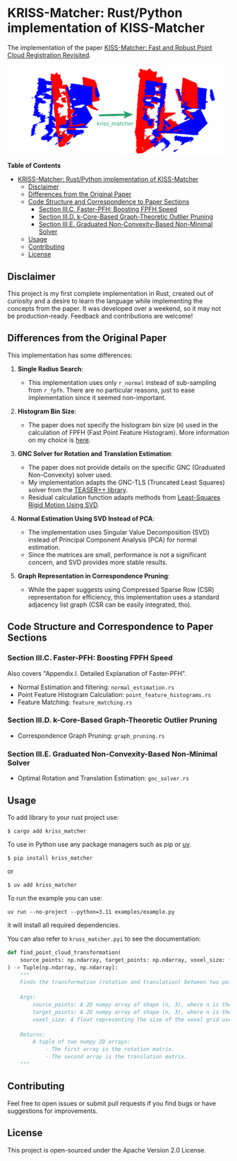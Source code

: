# KRISS-Matcher: Rust/Python implementation of KISS-Matcher

The implementation of the paper [KISS-Matcher: Fast and Robust Point Cloud Registration Revisited](https://web.archive.org/web/20240925020414/https://arxiv.org/abs/2409.15615).

![matching](./.docs/kriss_matcher.png)

<!-- markdown-toc start - Don't edit this section. Run M-x markdown-toc-refresh-toc -->
**Table of Contents**

- [KRISS-Matcher: Rust/Python implementation of KISS-Matcher](#kriss-matcher-rustpython-implementation-of-kiss-matcher)
    - [Disclaimer](#disclaimer)
    - [Differences from the Original Paper](#differences-from-the-original-paper)
    - [Code Structure and Correspondence to Paper Sections](#code-structure-and-correspondence-to-paper-sections)
        - [Section III.C. Faster-PFH: Boosting FPFH Speed](#section-iiic-faster-pfh-boosting-fpfh-speed)
        - [Section III.D. k-Core-Based Graph-Theoretic Outlier Pruning](#section-iiid-k-core-based-graph-theoretic-outlier-pruning)
        - [Section III.E. Graduated Non-Convexity-Based Non-Minimal Solver](#section-iiie-graduated-non-convexity-based-non-minimal-solver)
    - [Usage](#usage)
    - [Contributing](#contributing)
    - [License](#license)

<!-- markdown-toc end -->


## Disclaimer

This project is my first complete implementation in Rust, created out of curiosity and a desire to learn the language while implementing the concepts from the paper. It was developed over a weekend, so it may not be production-ready. Feedback and contributions are welcome!

## Differences from the Original Paper

This implementation has some differences:

1. **Single Radius Search**:
   - This implementation uses only `r_normal` instead of sub-sampling from `r_fpfh`. There are no particular reasons, just to ease implementation since it seemed non-important.

2. **Histogram Bin Size**:
   - The paper does not specify the histogram bin size (`H`) used in the calculation of FPFH (Fast Point Feature Histogram). More information on my choice is [here]().

3. **GNC Solver for Rotation and Translation Estimation**:
   - The paper does not provide details on the specific GNC (Graduated Non-Convexity) solver used.
   - My implementation adapts the GNC-TLS (Truncated Least Squares) solver from the [TEASER++ library](https://web.archive.org/web/20241009152000/https://github.com/MIT-SPARK/TEASER-plusplus/blob/9ca20d9b52fcb631e7f8c9e3cc55c5ba131cc4e6/teaser/src/registration.cc#L730-L832).
   - Residual calculation function adapts methods from [Least-Squares Rigid Motion Using SVD](https://web.archive.org/web/20240313224740/https://igl.ethz.ch/projects/ARAP/svd_rot.pdf).

4. **Normal Estimation Using SVD Instead of PCA**:
   - The implementation uses Singular Value Decomposition (SVD) instead of Principal Component Analysis (PCA) for normal estimation.
   - Since the matrices are small, performance is not a significant concern, and SVD provides more stable results.

5. **Graph Representation in Correspondence Pruning**:
   - While the paper suggests using Compressed Sparse Row (CSR) representation for efficiency, this implementation uses a standard adjacency list graph (CSR can be easily integrated, tho).

## Code Structure and Correspondence to Paper Sections

### Section III.C. Faster-PFH: Boosting FPFH Speed

Also covers "Appendix.I. Detailed Explanation of Faster-PFH".

* Normal Estimation and filtering: `normal_estimation.rs`
* Point Feature Histogram Calculation: `point_feature_histograms.rs`
* Feature Matching: `feature_matching.rs`

### Section III.D. k-Core-Based Graph-Theoretic Outlier Pruning

* Correspondence Graph Pruning: `graph_pruning.rs`

### Section III.E. Graduated Non-Convexity-Based Non-Minimal Solver

* Optimal Rotation and Translation Estimation: `gnc_solver.rs`

## Usage

To add library to your rust project use:

``` shell
$ cargo add kriss_matcher
```

To use in Python use any package managers such as pip or [uv](https://web.archive.org/web/20241009202137/https://docs.astral.sh/uv/).

``` shell
$ pip install kriss_matcher
```
or

``` shell
$ uv add kriss_matcher
```

To run the example you can use:

``` shell
uv run --no-project --python=3.11 examples/example.py
```
it will install all required dependencies.

You can also refer to `kruss_matcher.pyi` to see the documentation:

``` python
def find_point_cloud_transformation(
    source_points: np.ndarray, target_points: np.ndarray, voxel_size: float
) -> Tuple[np.ndarray, np.ndarray]:
    """
    Finds the transformation (rotation and translation) between two point clouds.

    Args:
        source_points: A 2D numpy array of shape (n, 3), where n is the number of points.
        target_points: A 2D numpy array of shape (n, 3), where n is the number of points.
        voxel_size: A float representing the size of the voxel grid used in the transformation.

    Returns:
        A tuple of two numpy 2D arrays:
            - The first array is the rotation matrix.
            - The second array is the translation matrix.
    """
```

## Contributing

Feel free to open issues or submit pull requests if you find bugs or have suggestions for improvements.

## License

This project is open-sourced under the Apache Version 2.0 License.
